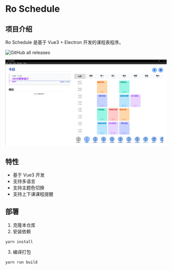 # Ro Schedule

## 项目介绍

Ro Schedule 是基于 Vue3 + Electron 开发的课程表程序。

![GitHub all releases](https://img.shields.io/github/downloads/rktccn/courseTable/total?color=green&style=flat-square)

![主页面](./image/light.png)

## 特性

-   基于 Vue3 开发
-   支持多语言
-   支持主题色切换
-   支持上下课课程提醒

## 部署

1. 克隆本仓库
2. 安装依赖
```
yarn install
```
3. 编译打包
```
yarn run build
```
